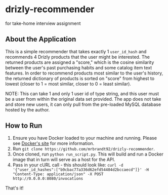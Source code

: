 # drizly-recommender
for take-home interview assignment

## About the Application
This is a simple recommender that takes exactly 1 `user_id_hash` and recommends 4 Drizly products that the user might be interested. The returned products are assigned a "score," which is the cosine similarity between the user's past purchasing habits and some catalog item text features. In order to recommend products most similar to the user's history, the returned dictionary of products is sorted on "score" from highest to lowest (closer to 1 = most similar, closer to 0 = least similar). 

NOTE: This can take 1 and only 1 user id of type string, and this user must be a user from within the original data set provided. The app does not take and store new users, it can only pull from the pre-loaded MySQL database hosted by the author.


## How to Run

1. Ensure you have Docker loaded to your machine and running. Please see [Docker's site](https://docs.docker.com/get-docker/) for more information.
2. Run `git clone https://github.com/mrbrandt92/drizly-recommender`.
3. Once cloned, run `python run_script.py`. This will build and run a Docker image that in turn will serve as a host for the API.
4. Pass in your cURL call - this should look like: `curl -d '{"user_id_hashes":["b9cbac77a336d62efd54404d2bccaecd"]}' -H "Content-Type: application/json" -X POST http://0.0.0.0:8080/invocations`

That's it!
